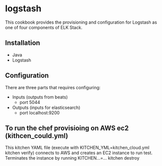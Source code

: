 # logstash
This cookbook provides the provisioning and configuration for Logstash as one of four components of ELK Stack.

## Installation
- Java
- Logstash

## Configuration
There are three parts that requires configuring:
- Inputs (outputs from beats)
  - port 5044
- Outputs (inputs for elasticsearch)
  - port localhost:9200

## To run the chef provisioing on AWS ec2 (kithcen_could.yml)
This kitchen YAML file (execute with KITCHEN_YML=kitchen_cloud.yml kitchen verify) connects to AWS and creates an EC2 instance to run test. Terminates the instance by running KITCHEN...=... kitchen destroy
